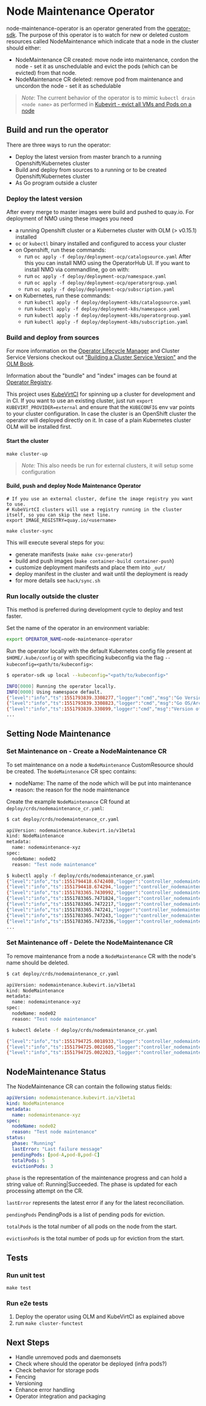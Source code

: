 # Node Maintenance Operator

node-maintenance-operator is an operator generated from the [operator-sdk](https://github.com/operator-framework/operator-sdk).
The purpose of this operator is to watch for new or deleted custom resources called NodeMaintenance which indicate that a node in the cluster should either:
  - NodeMaintenance CR created: move node into maintenance, cordon the node - set it as unschedulable and evict the pods (which can be evicted) from that node.
  - NodeMaintenance CR deleted: remove pod from maintenance and uncordon the node - set it as schedulable

> *Note*:  The current behavior of the  operator is to mimic `kubectl drain <node name>` as performed in [Kubevirt - evict all VMs and Pods on a node ](https://kubevirt.io/user-guide/docs/latest/administration/node-eviction.html#how-to-evict-all-vms-and-pods-on-a-node)

## Build and run the operator

There are three ways to run the operator:

- Deploy the latest version from master branch to a running Openshift/Kubernetes cluster
- Build and deploy from sources to a running or to be created Openshift/Kubernetes cluster
- As Go program outside a cluster

### Deploy the latest version

After every merge to master images were build and pushed to quay.io.
For deployment of NMO using these images you need

- a running Openshift cluster or a Kubernetes cluster with OLM (> v0.15.1) installed
- `oc` or `kubectl` binary installed and configured to access your cluster
- on Openshift, run these commands:
    - run `oc apply -f deploy/deployment-ocp/catalogsource.yaml`
    After this you can install NMO using the OperatorHub UI.
    If you want to install NMO via commandline, go on with:
    - run `oc apply -f deploy/deployment-ocp/namespace.yaml`
    - run `oc apply -f deploy/deployment-ocp/operatorgroup.yaml`
    - run `oc apply -f deploy/deployment-ocp/subscription.yaml`
- on Kubernetes, run these commands:
    - run `kubectl apply -f deploy/deployment-k8s/catalogsource.yaml`
    - run `kubectl apply -f deploy/deployment-k8s/namespace.yaml`
    - run `kubectl apply -f deploy/deployment-k8s/operatorgroup.yaml`
    - run `kubectl apply -f deploy/deployment-k8s/subscription.yaml`

### Build and deploy from sources

For more information on the [Operator Lifecycle
Manager](https://github.com/operator-framework/operator-lifecycle-manager) and
Cluster Service Versions checkout out ["Building a Cluster Service
Version"](https://github.com/operator-framework/operator-lifecycle-manager/blob/master/doc/design/building-your-csv.md)
and the [OLM Book](https://operator-framework.github.io/olm-book/).

Information about the "bundle" and "index" images can be found at [Operator Registry](https://github.com/operator-framework/operator-registry).

This project uses [KubeVirtCI](https://github.com/kubevirt/kubevirtci) for spinning up a cluster for development
and in CI. If you want to use an existing cluster, just run `export KUBEVIRT_PROVIDER=external` and ensure that
the `KUBECONFIG` env var points to your cluster configuration. In case the cluster is an OpenShift cluster the
operator will deployed directly on it. In case of a plain Kubernetes cluster OLM will be installed first.

#### Start the cluster

```shell
make cluster-up
```

> *Note:* This also needs be run for external clusters, it will setup some configuration

#### Build, push and deploy Node Maintenance Operator

```shell
# If you use an external cluster, define the image registry you want to use.
# KubeVirtCI clusters will use a registry running in the cluster itself, so you can skip the next line.
export IMAGE_REGISTRY=quay.io/<username>

make cluster-sync
```

This will execute several steps for you:
- generate manifests (`make make csv-generator`)
- build and push images (`make container-build container-push`)
- customize deployment manifests and place them into `_out/`
- deploy manifest in the cluster and wait until the deployment is ready
- for more details see `hack/sync.sh`

### Run locally outside the cluster

This method is preferred during development cycle to deploy and test faster.

Set the name of the operator in an environment variable:

```sh
export OPERATOR_NAME=node-maintenance-operator
```

Run the operator locally with the default Kubernetes config file present at `$HOME/.kube/config` or
with specificing kubeconfig via the flag `--kubeconfig=<path/to/kubeconfig>`:

```sh
$ operator-sdk up local --kubeconfig="<path/to/kubeconfig>"

INFO[0000] Running the operator locally.
INFO[0000] Using namespace default.
{"level":"info","ts":1551793839.3308277,"logger":"cmd","msg":"Go Version: go1.11.4"}
{"level":"info","ts":1551793839.3308823,"logger":"cmd","msg":"Go OS/Arch: linux/amd64"}
{"level":"info","ts":1551793839.330899,"logger":"cmd","msg":"Version of operator-sdk: v0.5.0+git"}
...

```

## Setting Node Maintenance

### Set Maintenance on - Create a NodeMaintenance CR

To set maintenance on a node a `NodeMaintenance` CustomResource should be created.
The `NodeMaintenance` CR spec contains:
- nodeName: The name of the node which will be put into maintenance
- reason: the reason for the node maintenance

Create the example `NodeMaintenance` CR found at `deploy/crds/nodemaintenance_cr.yaml`:

```sh
$ cat deploy/crds/nodemaintenance_cr.yaml

apiVersion: nodemaintenance.kubevirt.io/v1beta1
kind: NodeMaintenance
metadata:
  name: nodemaintenance-xyz
spec:
  nodeName: node02
  reason: "Test node maintenance"

$ kubectl apply -f deploy/crds/nodemaintenance_cr.yaml
{"level":"info","ts":1551794418.6742408,"logger":"controller_nodemaintenance","msg":"Reconciling NodeMaintenance","Request.Namespace":"default","Request.Name":"node02"}
{"level":"info","ts":1551794418.674294,"logger":"controller_nodemaintenance","msg":"Applying Maintenance mode on Node: node02 with Reason: Test node maintenance","Request.Namespace":"default","Request.Name":"node02"}
{"level":"info","ts":1551783365.7430992,"logger":"controller_nodemaintenance","msg":"WARNING: ignoring DaemonSet-managed Pods: default/local-volume-provisioner-5xft8, kubevirt/disks-images-provider-bxpc5, kubevirt/virt-handler-52kpr, openshift-monitoring/node-exporter-4c9jt, openshift-node/sync-8w5x8, openshift-sdn/ovs-kvz9w, openshift-sdn/sdn-qnjdz\n"}
{"level":"info","ts":1551783365.7471824,"logger":"controller_nodemaintenance","msg":"evicting pod \"virt-operator-5559b7d86f-2wsnz\"\n"}
{"level":"info","ts":1551783365.7472217,"logger":"controller_nodemaintenance","msg":"evicting pod \"cdi-operator-55b47b74b5-9v25c\"\n"}
{"level":"info","ts":1551783365.747241,"logger":"controller_nodemaintenance","msg":"evicting pod \"virt-api-7fcd86776d-652tv\"\n"}
{"level":"info","ts":1551783365.747243,"logger":"controller_nodemaintenance","msg":"evicting pod \"simple-deployment-1-m5qv9\"\n"}
{"level":"info","ts":1551783365.7472336,"logger":"controller_nodemaintenance","msg":"evicting pod \"virt-controller-8987cffb8-29w26\"\n"}
...
```

### Set Maintenance off - Delete the NodeMaintenance CR

To remove maintenance from a node a `NodeMaintenance` CR with the node's name  should be deleted.

```sh
$ cat deploy/crds/nodemaintenance_cr.yaml

apiVersion: nodemaintenance.kubevirt.io/v1beta1
kind: NodeMaintenance
metadata:
  name: nodemaintenance-xyz
spec:
  nodeName: node02
  reason: "Test node maintenance"

$ kubectl delete -f deploy/crds/nodemaintenance_cr.yaml

{"level":"info","ts":1551794725.0018933,"logger":"controller_nodemaintenance","msg":"Reconciling NodeMaintenance","Request.Namespace":"default","Request.Name":"node02"}
{"level":"info","ts":1551794725.0021605,"logger":"controller_nodemaintenance","msg":"NodeMaintenance Object: default/node02 Deleted ","Request.Namespace":"default","Request.Name":"node02"}
{"level":"info","ts":1551794725.0022023,"logger":"controller_nodemaintenance","msg":"uncordon Node: node02"}

```

## NodeMaintenance Status

The NodeMaintenance CR can contain the following status fields:

```yaml
apiVersion: nodemaintenance.kubevirt.io/v1beta1
kind: NodeMaintenance
metadata:
  name: nodemaintenance-xyz
spec:
  nodeName: node02
  reason: "Test node maintenance"
status:
  phase: "Running"
  lastError: "Last failure message"
  pendingPods: [pod-A,pod-B,pod-C]
  totalPods: 5
  evictionPods: 3

```

`phase` is the representation of the maintenance progress and can hold a string value of: Running|Succeeded.
The phase is updated for each processing attempt on the CR.

`lastError` represents the latest error if any for the latest reconciliation.

`pendingPods` PendingPods is a list of pending pods for eviction.

`totalPods` is the total number of all pods on the node from the start.

`evictionPods` is the total number of pods up for eviction from the start.

## Tests

### Run unit test

`make test`

### Run e2e tests

1. Deploy the operator using OLM and KubeVirtCI as explained above
2. run `make cluster-functest`

## Next Steps
- Handle unremoved pods and daemonsets
- Check where should the operator be deployed (infra pods?)
- Check behavior for storage pods
- Fencing
- Versioning
- Enhance error handling
- Operator integration and packaging

